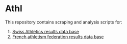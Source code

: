 # Athl

This repository contains scraping and analysis scripts for:
1. <a href="https://www.swiss-athletics.ch/fr/page-daccueil-listes-des-meilleurs/?mobile=false&blyear=2012&blcat=W&disci=5c4o3k5m-d686mo-j986g2ie-1-j986gj3n-6mw&top=5000">Swiss Athletics results data base</a>
2. <a href="https://bases.athle.fr/asp.net/accueil.aspx?frmpostback=false&frmbase=bilans&frmmode=1&frmespace=0&frmannee=&frmepreuve=&frmcategorie=&frmsexe=&frmnationalite=&frmamini=&frmamaxi=&frmligue=&frmdepartement=&frmclub=&frmvent=&frmathlerama=&frmfcompetition=&frmfepreuve=&frmplaces=">French athletism federation results data base</a>